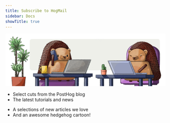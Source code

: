 ```yaml
---
title: Subscribe to HogMail
sidebar: Docs
showTitle: true
---
```


![PostHog Newsletter](images/docs/newsletter/hogmails.png)

<NewsletterForm
compact
className="block w-full p-2 bg-transparent border-b-2 border-opacity-25 border-primary dark:border-primary-dark mt-2 lg:mt-0 lg:mx-2 text-lg md:text-sm lg:text-left outline-none"
/>

<Section
    divider={false}
    title="HogMail is a newsletter thats about helping you make better products."
    size="full"
    cols={2}
>
    <div>
        <ul className="text-[20px] font-semibold">
            <li>Select cuts from the PostHog blog</li>
            <li>The latest tutorials and news</li>
        </ul>
    </div>
    <div>
        <ul className="text-[20px] font-semibold">
            <li>A selections of new articles we love</li>
            <li>And an awesome hedgehog cartoon!</li>
        </ul>    
    </div>
</Section>
